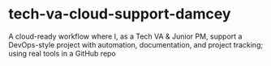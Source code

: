 # tech-va-cloud-support-damcey
A cloud-ready workflow where I, as a Tech VA &amp; Junior PM, support a DevOps-style project with automation, documentation, and project tracking; using real tools in a GitHub repo
